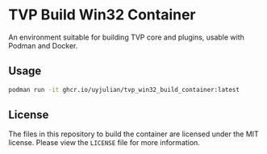 # TVP Build Win32 Container

An environment suitable for building TVP core and plugins, usable with Podman and Docker.  

## Usage

```bash
podman run -it ghcr.io/uyjulian/tvp_win32_build_container:latest
```

## License

The files in this repository to build the container are licensed under the MIT license. Please view the `LICENSE` file for more information.  
